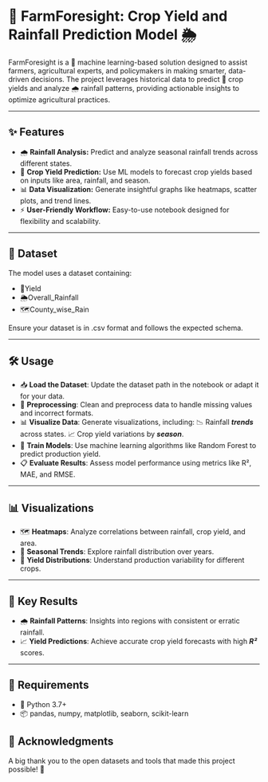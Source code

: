 # 🌾 FarmForesight: Crop Yield and Rainfall Prediction Model 🌦️

FarmForesight is a 🌟 machine learning-based solution designed to assist farmers, agricultural experts, and policymakers in making smarter, data-driven decisions. The project leverages historical data to predict 🌱 crop yields and analyze 🌧️ rainfall patterns, providing actionable insights to optimize agricultural practices.

---

## ✨ Features
- 🌧️ **Rainfall Analysis:** Predict and analyze seasonal rainfall trends across different states.  
- 🌾 **Crop Yield Prediction:** Use ML models to forecast crop yields based on inputs like area, rainfall, and season.  
- 📊 **Data Visualization:** Generate insightful graphs like heatmaps, scatter plots, and trend lines.  
- ⚡ **User-Friendly Workflow:** Easy-to-use notebook designed for flexibility and scalability.

---

## 📂 Dataset
The model uses a dataset containing:

- 🌾Yield
- 🌦️Overall_Rainfall
- 🗺️County_wise_Rain

Ensure your dataset is in .csv format and follows the expected schema.

---

## 🛠️ Usage
- 📥 **Load the Dataset**: Update the dataset path in the notebook or adapt it for your data.
- 🔧 **Preprocessing**: Clean and preprocess data to handle missing values and incorrect formats.
- 📊 **Visualize Data**: Generate visualizations, including:
    📉 Rainfall ***trends*** across states.
    📈 Crop yield variations by ***season***.
- 🤖 **Train Models**: Use machine learning algorithms like Random Forest to predict production yield.
- 📋 **Evaluate Results**: Assess model performance using metrics like R², MAE, and RMSE.

---

## 📊 Visualizations
- 🗺️ **Heatmaps**: Analyze correlations between rainfall, crop yield, and area.
- 📆 **Seasonal Trends**: Explore rainfall distribution over years.
- 🌾 **Yield Distributions**: Understand production variability for different crops.

---

## 🌟 Key Results
- 🌧️ **Rainfall Patterns**: Insights into regions with consistent or erratic rainfall.
- 📈 **Yield Predictions**: Achieve accurate crop yield forecasts with high ***R²*** scores.

---

## 🧰 Requirements
- 🐍 Python 3.7+
- 📦 pandas, numpy, matplotlib, seaborn, scikit-learn

## 🙏 Acknowledgments
A big thank you to the open datasets and tools that made this project possible! 🌟

